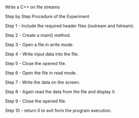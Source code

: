 
 Write a C++  on file streams
 
 Step by Step Procedure of the Experiment
 
Step 1 - Include the required header files (iostream and fstream).

Step 2 - Create a main() method.

Step 3 - Open a file in write mode.

Step 4 - Write input data into the file.

Step 5 - Close the opened file.

Step 6 - Open the file in read mode.

Step 7 - Write the data on the screen.

Step 8 - Again read the data from the file and display it.

Step 9 - Close the opened file.

Step 10 - return 0 to exit form the program execution.



